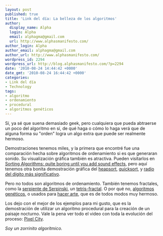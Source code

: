 ```yaml
---
layout: post
published: true
title: 'Link del día: La belleza de los algoritmos'
author:
  display_name: Alpha
  login: Alpha
  email: alphagma@gmail.com
  url: http://www.alphasmanifesto.com/
author_login: Alpha
author_email: alphagma@gmail.com
author_url: http://www.alphasmanifesto.com/
wordpress_id: 2294
wordpress_url: http://blog.alphasmanifesto.com/?p=2294
date: '2010-08-24 14:44:42 +0000'
date_gmt: '2010-08-24 16:44:42 +0000'
categories:
- Link del día
- Technology
tags:
- algoritmo
- ordenamiento
- procedural
- algoritmos genéticos
---
```


Sí, ya sé que suena demasiado geek, pero cualquiera que pueda abtraerse un poco del algoritmo en sí, de qué haga o cómo lo haga verá que de alguna forma su "orden" logra un algo extra que puede ser realmente hermoso.

Demostraciones tenemos miles, y la primera que encontré fue una comparación hecha sobre algoritmos de ordenamiento si es que generaran sonido. Su visualización gráfica también es atractiva. Pueden visitarlos en [Sorting Algorithms: quite boring until you add sound effects](http://www.geek.com/articles/geek-cetera/sorting-algorithms-quite-boring-until-you-add-sound-effects-20100819/), pero aquí tenemos otra bonita demostración gráfica del [heapsort](http://www.youtube.com/watch?v=PqJZEIwmbpk), [quicksort](http://www.youtube.com/watch?v=SFeyLKYGfA0), y [radio del dígito más significativo](http://www.youtube.com/watch?v=HrzcIjNbh1U).

Pero no todos son algoritmos de ordenamiento. También tenemos fractales, como la [serpiente de Serpinski](http://www.youtube.com/watch?v=LXFT-OvWVFM), un [tetris-fractal](http://www.youtube.com/watch?v=LU0x6ALK4js). O por qué no, [algoritmos genéticos](http://www.youtube.com/watch?v=kSjfYv2Gwvs), o usados para [hacer arte](http://www.youtube.com/watch?v=u09FFJSnrqc), que es de todos modos muy hermoso.

Los dejo con el mejor de los ejemplos para mi gusto, que es la demostración de utilizar un algoritmo procedural para la creación de un paisaje nocturno. Vale la pena ver todo el video con toda la evolución del proceso: [Pixel City](http://www.youtube.com/watch?v=-d2-PtK4F6Y).

_Soy un zorrinito algorítmico._
